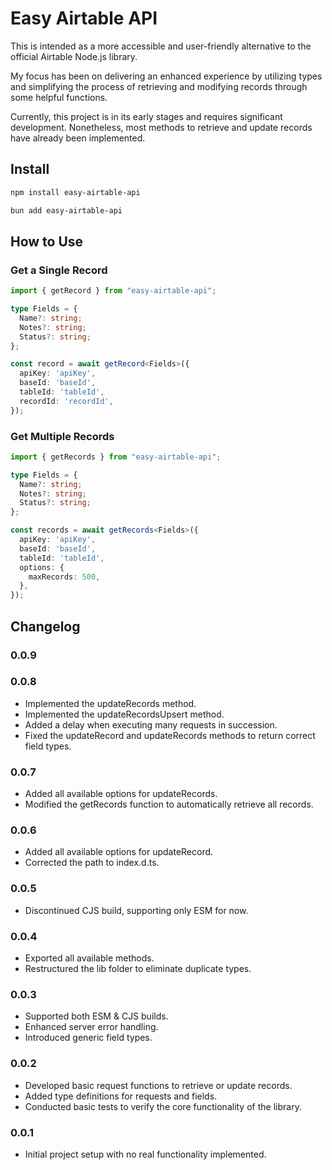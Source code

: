 # Easy Airtable API

This is intended as a more accessible and user-friendly alternative to the official Airtable Node.js library.

My focus has been on delivering an enhanced experience by utilizing types and simplifying the process of retrieving and modifying records through some helpful functions.

Currently, this project is in its early stages and requires significant development. Nonetheless, most methods to retrieve and update records have already been implemented.

## Install

```bash
npm install easy-airtable-api
```

```bash
bun add easy-airtable-api
```

## How to Use

### Get a Single Record

```ts
import { getRecord } from "easy-airtable-api";

type Fields = {
  Name?: string;
  Notes?: string;
  Status?: string;
};

const record = await getRecord<Fields>({
  apiKey: 'apiKey',
  baseId: 'baseId',
  tableId: 'tableId',
  recordId: 'recordId',
});
```

### Get Multiple Records

```ts
import { getRecords } from "easy-airtable-api";

type Fields = {
  Name?: string;
  Notes?: string;
  Status?: string;
};

const records = await getRecords<Fields>({
  apiKey: 'apiKey',
  baseId: 'baseId',
  tableId: 'tableId',
  options: {
    maxRecords: 500,
  },
});
```

## Changelog

### 0.0.9

### 0.0.8

- Implemented the updateRecords method.
- Implemented the updateRecordsUpsert method.
- Added a delay when executing many requests in succession.
- Fixed the updateRecord and updateRecords methods to return correct field types.

### 0.0.7

- Added all available options for updateRecords.
- Modified the getRecords function to automatically retrieve all records.

### 0.0.6

- Added all available options for updateRecord.
- Corrected the path to index.d.ts.

### 0.0.5

- Discontinued CJS build, supporting only ESM for now.

### 0.0.4

- Exported all available methods.
- Restructured the lib folder to eliminate duplicate types.

### 0.0.3

- Supported both ESM & CJS builds.
- Enhanced server error handling.
- Introduced generic field types.

### 0.0.2

- Developed basic request functions to retrieve or update records.
- Added type definitions for requests and fields.
- Conducted basic tests to verify the core functionality of the library.

### 0.0.1

- Initial project setup with no real functionality implemented.